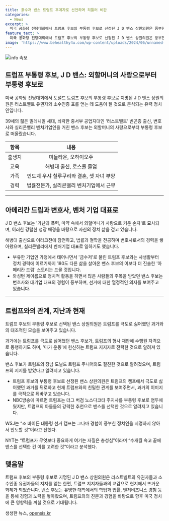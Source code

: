 ```yaml
---
title: 흙수저 밴스 트럼프 후계자로 선언하며 히틀러 비판
categories:
  - News
excerpt: >
  미국 공화당 전당대회에서 트럼프 후보의 부통령 후보로 선정된 J D 밴스 상원의원은 풍부한 경험과 독특한 삶의 이야기를 가지고 있다. 금수저인 트럼프와는 달리 흙수저 출신으로, 해병대 출신이자 변호사 출신이며 실리콘밸리 벤처기업과도 연결된 인물. 유권자들과의 친밀감을 조성하기 위해 고난과 역경을 이겨낸 외할머니와의 이야기로 러스트벨트와 소수인종 유권자들을 공략할 전략적 요소로 강조된다. 또한, 트럼프 지지층의 호응을 이끌어내는 밴스 후보의 변화된 입지와 트럼프와의 관계가 주목받고 있다.
feature_text: >
  미국 공화당 전당대회에서 트럼프 후보의 부통령 후보로 선정된 J D 밴스 상원의원은 풍부한 경험과 독특한 삶의 이야기를 가지고 있다. 금수저인 트럼프와는 달리 흙수저 출신으로, 해병대 출신이자 변호사 출신이며 실리콘밸리 벤처기업과도 연결된 인물. 유권자들과의 친밀감을 조성하기 위해 고난과 역경을 이겨낸 외할머니와의 이야기로 러스트벨트와 소수인종 유권자들을 공략할 전략적 요소로 강조된다. 또한, 트럼프 지지층의 호응을 이끌어내는 밴스 후보의 변화된 입지와 트럼프와의 관계가 주목받고 있다.
image: 'https://www.behealthy4u.com/wp-content/uploads/2024/06/unnamed-file.png'
---
```


<p><img src="https://www.behealthy4u.com/wp-content/uploads/2024/06/unnamed-file.png" alt="info 속보" /></p>

<h2 data-ke-size="size26">트럼프 부통령 후보, J D 밴스: 외할머니의 사랑으로부터 부통령 후보로</h2>

<p data-ke-size="size16">미국 공화당 전당대회에서 도널드 트럼프 후보의 부통령 후보로 지명된 J D 밴스 상원의원은 러스트벨트 유권자와 소수인종 표를 얻는 데 도움이 될 것으로 분석되는 유력 정치인입니다.</p>

<p data-ke-size="size16">39세의 젊은 밀레니얼 세대, 쇠락한 중서부 공업지대인 ‘러스트벨트’ 빈곤층 출신, 변호사와 실리콘밸리 벤처기업인을 거친 밴스 후보는 외할머니의 사랑으로부터 부통령 후보로 떠올랐습니다.</p>

<table>
<thead>
<tr>
<th style="text-align: center;">항목</th>
<th style="text-align: center;">내용</th>
</tr>
</thead>
<tbody>
<tr>
<td style="text-align: center;">출생지</td>
<td style="text-align: center;">미들타운, 오하이오주</td>
</tr>
<tr>
<td style="text-align: center;">교육</td>
<td style="text-align: center;">해병대 출신, 로스쿨 졸업</td>
</tr>
<tr>
<td style="text-align: center;">가족</td>
<td style="text-align: center;">인도계 우샤 칠루쿠리와 결혼, 셋 자녀 부양</td>
</tr>
<tr>
<td style="text-align: center;">경력</td>
<td style="text-align: center;">법률전문가, 실리콘밸리 벤처기업에서 근무</td>
</tr>
</tbody>
</table>

<hr>

<h2 data-ke-size="size26">아메리칸 드림과 변호사, 벤처 기업 대표로</h2>

<p data-ke-size="size16">J D 밴스 후보는 '가난과 폭력, 마약 속에서 외할머니가 사랑으로 키운 손자'로 묘사되며, 이러한 강렬한 성장 배경을 바탕으로 자신의 정치 삶을 걷고 있습니다. </p>

<p data-ke-size="size16">해병대 출신으로 이라크전에 참전하고, 법률과 철학을 전공하며 변호사로서의 경력을 쌓아왔으며, 실리콘밸리에서 벤처기업 대표로 일하기도 했습니다.</p>

<ul>
<li>부유한 기업인 가정에서 태어나면서 '금수저'로 불린 트럼프 후보와는 사생활부터 정치 경력에 이르기까지 180도 다른 삶을 살아온 밴스 후보의 이보다 더 진솔한 '아메리칸 드림' 스토리는 드물 것입니다.</li>
<li>와싱턴 제이름으로 정치적 활동을 하면서 많은 사람들의 주목을 받았던 밴스 후보는 변호사와 대기업 대표의 경험이 풍부하며, 선거에 대한 열정적인 의지를 보여주고 있습니다.</li>
</ul>

<hr>

<h2 data-ke-size="size26">트럼프와의 관계, 지난과 현재</h2>

<p data-ke-size="size16">트럼프 후보의 부통령 후보로 선택된 밴스 상원의원은 트럼프를 극도로 싫어했던 과거와의 대조적인 모습을 보여주고 있습니다.</p>

<p data-ke-size="size16">과거에는 트럼프를 극도로 싫어했던 밴스 후보가, 트럼프의 형사 재판에 수행원 자격으로 동행하기도 하며, '마가 운동'에 헌신하는 트럼프 지지자로 전락한 것으로 알려져 있습니다.</p>

<p><td style="text-align: center;">밴스 후보가 트럼프의 장남 도널드 트럼프 주니어와도 절친한 것으로 알려졌으며, 트럼프의 지지를 받았다고 알려지고 있습니다.</td></p>

<ul>
<li>트럼프 후보의 부통령 후보로 선정된 밴스 상원의원은 트럼프의 캠프에서 극도로 싫어했던 과거를 뒤로하고 현재 트럼프와의 친밀한 관계를 보여주면서, 과거의 이미지를 극적으로 뒤바꾸고 있습니다.</li>
<li>NBC방송에 따르면 트럼프는 더그 버검 노스다코타 주지사를 부통령 후보로 염두에 뒀지만, 트럼프의 아들들의 강력한 추천으로 밴스를 선택한 것으로 알려지고 있습니다.</li>
</ul>

<p data-ke-size="size16">WSJ는 “조 바이든 대통령 선거 캠프는 그나마 경험이 풍부한 정치인을 지명하지 않아서 안도할 것”이라고 전했다.</p>

<p data-ke-size="size16">NYT는 “트럼프가 무엇보다 중요하게 여기는 자질은 충성심”이라며 “수개월 숙고 끝에 밴스를 선택한 건 이를 고려한 것”이라고 분석했다.</p>

<h2 data-ke-size="size26">맺음말</h2>

<p data-ke-size="size16">트럼프 후보의 부통령 후보로 지명된 J D 밴스 상원의원은 러스트벨트의 유권자들과 소수인종 유권자들의 지지를 얻는 한편, 트럼프 지지자들과의 교감으로 현지에서 뜨거운 화제가 되었습니다. 밴스 후보는 유명한 대학에서의 학업과 법률, 벤처비즈니스 경험 등을 통해 경험과 노력을 쌓아왔으며, 트럼프와의 친분과 경험을 바탕으로 향후 미국 정치에 큰 영향력을 끼칠 것으로 기대됩니다.</p>
생생한 뉴스, <a href="https://opensis.kr" rel="dofollow">opensis.kr</a>


